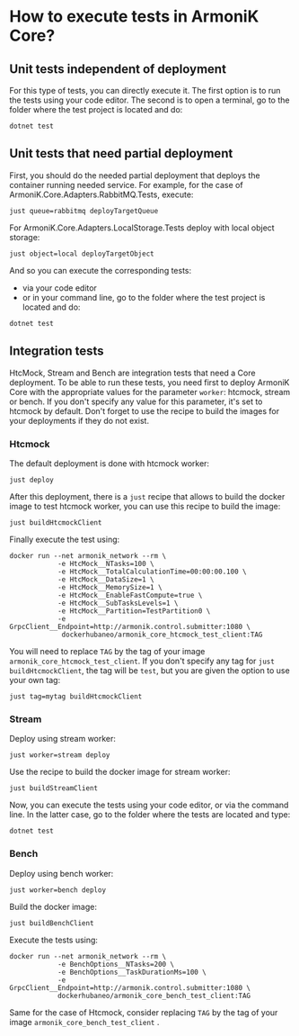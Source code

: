 # How to execute tests in ArmoniK Core?

## Unit tests independent of deployment
For this type of tests, you can directly execute it. The first option is to run the tests using your code editor. The second is to open a terminal, go to the folder where the test project is located and do:
```
dotnet test
```
## Unit tests that need partial deployment
First, you should do the needed partial deployment that deploys the container running needed service.
For example, for the case of ArmoniK.Core.Adapters.RabbitMQ.Tests, execute:
```
just queue=rabbitmq deployTargetQueue
```
For ArmoniK.Core.Adapters.LocalStorage.Tests deploy with local object storage:
```
just object=local deployTargetObject
```
And so you can execute the corresponding tests:
- via your code editor
- or in your command line, go to the folder where the test project is located and do:
```
dotnet test
```

## Integration tests

HtcMock, Stream and Bench are integration tests that need a Core deployment. To be able to run these tests, you need first to deploy ArmoniK Core with the appropriate values for the parameter `worker`: htcmock, stream or bench. If you don't specify any value for this parameter, it's set to htcmock by default. Don't forget to use the recipe to build the images for your deployments if they do not exist.

### Htcmock
The default deployment is done with htcmock worker:
```
just deploy
```
After this deployment, there is a `just` recipe that allows to build the docker image to test htcmock worker, you can use this recipe to build the image:
```
just buildHtcmockClient
```
Finally execute the test using:
```
docker run --net armonik_network --rm \
            -e HtcMock__NTasks=100 \
            -e HtcMock__TotalCalculationTime=00:00:00.100 \
            -e HtcMock__DataSize=1 \
            -e HtcMock__MemorySize=1 \
      	    -e HtcMock__EnableFastCompute=true \
            -e HtcMock__SubTasksLevels=1 \
            -e HtcMock__Partition=TestPartition0 \
            -e GrpcClient__Endpoint=http://armonik.control.submitter:1080 \
             dockerhubaneo/armonik_core_htcmock_test_client:TAG

```
You will need to replace `TAG` by the tag of your image `armonik_core_htcmock_test_client`. If you don't specify any tag for `just buildHtcmockClient`, the tag will be `test`, but you are given the option to use your own tag:
```
just tag=mytag buildHtcmockClient
```

### Stream
Deploy using stream worker:
```
just worker=stream deploy
```
Use the recipe to build the docker image for stream worker:
```
just buildStreamClient
```
Now, you can execute the tests using your code editor, or via the command line. In the latter case, go to the folder where the tests are located and type:
```
dotnet test
```

### Bench
Deploy using bench worker:
```
just worker=bench deploy
```
Build the docker image:
```
just buildBenchClient
```
Execute the tests using:
```
docker run --net armonik_network --rm \
            -e BenchOptions__NTasks=200 \
            -e BenchOptions__TaskDurationMs=100 \
            -e GrpcClient__Endpoint=http://armonik.control.submitter:1080 \
            dockerhubaneo/armonik_core_bench_test_client:TAG
```
Same for the case of Htcmock, consider replacing `TAG` by the tag of your image `armonik_core_bench_test_client` .
